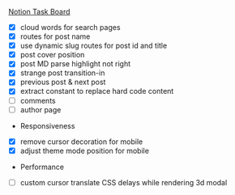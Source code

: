 [Notion Task Board](https://pickled-wavelength-834.notion.site/20909d852f724c6db954cd65cdf70a4a?v=591ee0e1c96741d98672d5f991f7bac0)

- [x] cloud words for search pages
- [x] routes for post name
- [x] use dynamic slug routes for post id and title
- [x] post cover position
- [x] post MD parse highlight not right
- [x] strange post transition-in
- [x] previous post & next post
- [x] extract constant to replace hard code content
- [ ] comments
- [ ] author page
* Responsiveness

- [x] remove cursor decoration for mobile
- [x] adjust theme mode position for mobile

* Performance

- [ ] custom cursor translate CSS delays while rendering 3d modal 